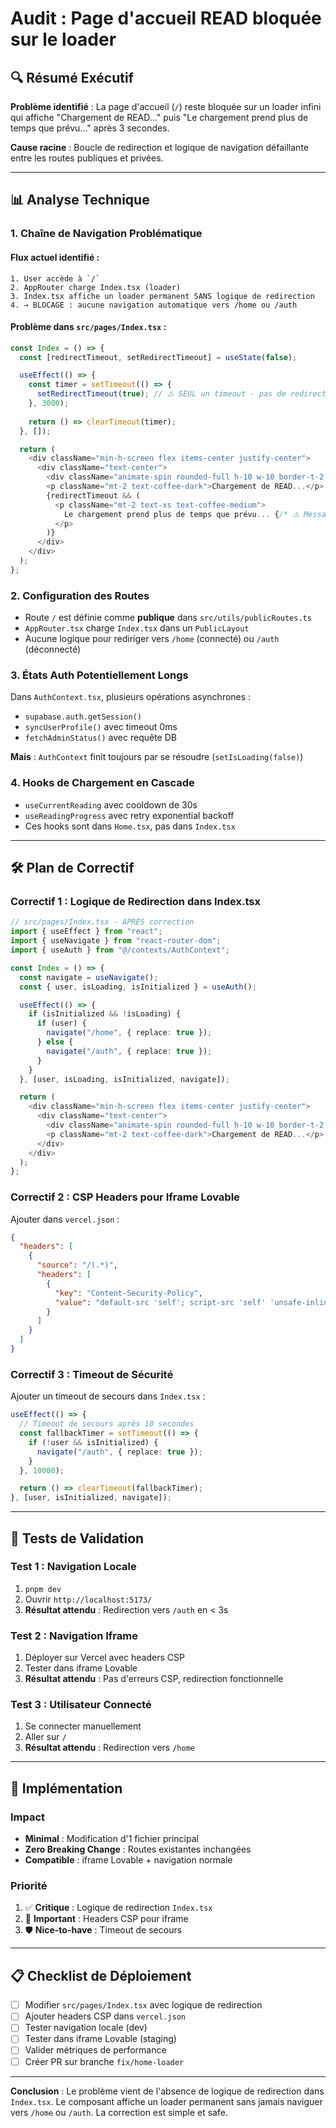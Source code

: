 # Audit : Page d'accueil READ bloquée sur le loader

## 🔍 Résumé Exécutif

**Problème identifié** : La page d'accueil (`/`) reste bloquée sur un loader infini qui affiche "Chargement de READ..." puis "Le chargement prend plus de temps que prévu..." après 3 secondes.

**Cause racine** : Boucle de redirection et logique de navigation défaillante entre les routes publiques et privées.

---

## 📊 Analyse Technique

### 1. **Chaîne de Navigation Problématique**

#### Flux actuel identifié :
```
1. User accède à `/` 
2. AppRouter charge Index.tsx (loader)
3. Index.tsx affiche un loader permanent SANS logique de redirection
4. → BLOCAGE : aucune navigation automatique vers /home ou /auth
```

#### Problème dans `src/pages/Index.tsx` :
```typescript
const Index = () => {
  const [redirectTimeout, setRedirectTimeout] = useState(false);

  useEffect(() => {
    const timer = setTimeout(() => {
      setRedirectTimeout(true); // ⚠️ SEUL un timeout - pas de redirection !
    }, 3000);
    
    return () => clearTimeout(timer);
  }, []);

  return (
    <div className="min-h-screen flex items-center justify-center">
      <div className="text-center">
        <div className="animate-spin rounded-full h-10 w-10 border-t-2 border-b-2 border-coffee-dark mx-auto"></div>
        <p className="mt-2 text-coffee-dark">Chargement de READ...</p>
        {redirectTimeout && (
          <p className="mt-2 text-xs text-coffee-medium">
            Le chargement prend plus de temps que prévu... {/* ⚠️ Message mais pas d'action */}
          </p>
        )}
      </div>
    </div>
  );
};
```

### 2. **Configuration des Routes**

- Route `/` est définie comme **publique** dans `src/utils/publicRoutes.ts`
- `AppRouter.tsx` charge `Index.tsx` dans un `PublicLayout`
- Aucune logique pour rediriger vers `/home` (connecté) ou `/auth` (déconnecté)

### 3. **États Auth Potentiellement Longs**

Dans `AuthContext.tsx`, plusieurs opérations asynchrones :
- `supabase.auth.getSession()` 
- `syncUserProfile()` avec timeout 0ms
- `fetchAdminStatus()` avec requête DB

**Mais** : `AuthContext` finit toujours par se résoudre (`setIsLoading(false)`)

### 4. **Hooks de Chargement en Cascade**

- `useCurrentReading` avec cooldown de 30s
- `useReadingProgress` avec retry exponential backoff
- Ces hooks sont dans `Home.tsx`, pas dans `Index.tsx`

---

## 🛠️ Plan de Correctif

### Correctif 1 : **Logique de Redirection dans Index.tsx**

```typescript
// src/pages/Index.tsx - APRÈS correction
import { useEffect } from "react";
import { useNavigate } from "react-router-dom";
import { useAuth } from "@/contexts/AuthContext";

const Index = () => {
  const navigate = useNavigate();
  const { user, isLoading, isInitialized } = useAuth();

  useEffect(() => {
    if (isInitialized && !isLoading) {
      if (user) {
        navigate("/home", { replace: true });
      } else {
        navigate("/auth", { replace: true });
      }
    }
  }, [user, isLoading, isInitialized, navigate]);

  return (
    <div className="min-h-screen flex items-center justify-center">
      <div className="text-center">
        <div className="animate-spin rounded-full h-10 w-10 border-t-2 border-b-2 border-coffee-dark mx-auto"></div>
        <p className="mt-2 text-coffee-dark">Chargement de READ...</p>
      </div>
    </div>
  );
};
```

### Correctif 2 : **CSP Headers pour Iframe Lovable**

Ajouter dans `vercel.json` :

```json
{
  "headers": [
    {
      "source": "/(.*)",
      "headers": [
        {
          "key": "Content-Security-Policy",
          "value": "default-src 'self'; script-src 'self' 'unsafe-inline' 'unsafe-eval' https://cdn.gpteng.co; style-src 'self' 'unsafe-inline' https://fonts.googleapis.com; font-src 'self' https://fonts.gstatic.com; img-src 'self' data: https: blob:; connect-src 'self' https://xjumsrjuyzvsixvfwoiz.supabase.co wss://xjumsrjuyzvsixvfwoiz.supabase.co https://firestore.googleapis.com; frame-ancestors 'self' https://lovable.dev https://*.lovable.dev;"
        }
      ]
    }
  ]
}
```

### Correctif 3 : **Timeout de Sécurité**

Ajouter un timeout de secours dans `Index.tsx` :

```typescript
useEffect(() => {
  // Timeout de secours après 10 secondes
  const fallbackTimer = setTimeout(() => {
    if (!user && isInitialized) {
      navigate("/auth", { replace: true });
    }
  }, 10000);

  return () => clearTimeout(fallbackTimer);
}, [user, isInitialized, navigate]);
```

---

## 🔬 Tests de Validation

### Test 1 : **Navigation Locale**
1. `pnpm dev`
2. Ouvrir `http://localhost:5173/`
3. **Résultat attendu** : Redirection vers `/auth` en < 3s

### Test 2 : **Navigation Iframe**
1. Déployer sur Vercel avec headers CSP
2. Tester dans iframe Lovable
3. **Résultat attendu** : Pas d'erreurs CSP, redirection fonctionnelle

### Test 3 : **Utilisateur Connecté**
1. Se connecter manuellement
2. Aller sur `/`
3. **Résultat attendu** : Redirection vers `/home`

---

## 🚀 Implémentation

### Impact
- **Minimal** : Modification d'1 fichier principal
- **Zero Breaking Change** : Routes existantes inchangées
- **Compatible** : iframe Lovable + navigation normale

### Priorité
1. ✅ **Critique** : Logique de redirection `Index.tsx`
2. 🔧 **Important** : Headers CSP pour iframe
3. 🛡️ **Nice-to-have** : Timeout de secours

---

## 📋 Checklist de Déploiement

- [ ] Modifier `src/pages/Index.tsx` avec logique de redirection
- [ ] Ajouter headers CSP dans `vercel.json`
- [ ] Tester navigation locale (dev)
- [ ] Tester dans iframe Lovable (staging)
- [ ] Valider métriques de performance
- [ ] Créer PR sur branche `fix/home-loader`

---

**Conclusion** : Le problème vient de l'absence de logique de redirection dans `Index.tsx`. Le composant affiche un loader permanent sans jamais naviguer vers `/home` ou `/auth`. La correction est simple et safe.